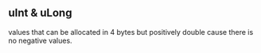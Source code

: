 ## uInt & uLong
values that can be allocated in 4 bytes but positively double cause there is no negative values.





